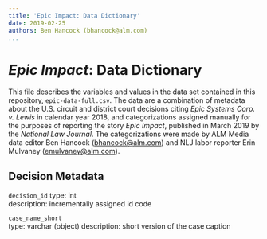 ```yaml
---
title: 'Epic Impact: Data Dictionary'
date: 2019-02-25
authors: Ben Hancock (bhancock@alm.com)
...
```


# *Epic Impact*: Data Dictionary

This file describes the variables and values in the data set contained in this
repository, `epic-data-full.csv`. The data are a combination of metadata about
the U.S. circuit and district court decisions citing *Epic Systems Corp. v.
Lewis* in calendar year 2018, and categorizations assigned manually for the
purposes of reporting the story *Epic Impact*, published in March 2019 by the
*National Law Journal*. The categorizations were made by ALM Media data editor
Ben Hancock (bhancock@alm.com) and NLJ labor reporter Erin Mulvaney
(emulvaney@alm.com). 

## Decision Metadata

`decision_id`
type: int  
description: incrementally assigned id code

`case_name_short`  
type: varchar (object)
description: short version of the case caption



